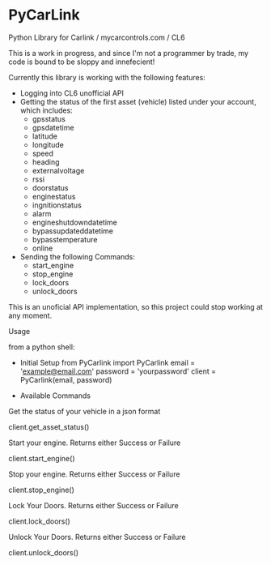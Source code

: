 # PyCarLink
Python Library for Carlink / mycarcontrols.com / CL6

This is a work in progress, and since I'm not a programmer by trade, my code is bound to be sloppy and innefecient!

Currently this library is working with the following features:

- Logging into CL6 unofficial API
- Getting the status of the first asset (vehicle) listed under your account, which includes:
    -   gpsstatus
    -   gpsdatetime
    -   latitude
    -   longitude
    -   speed
    -   heading
    -   externalvoltage
    -   rssi
    -   doorstatus
    -   enginestatus
    -   ingnitionstatus
    -   alarm
    -   engineshutdowndatetime
    -   bypassupdateddatetime
    -   bypasstemperature
    -   online
- Sending the following Commands:
    -   start_engine
    -   stop_engine
    -   lock_doors
    -   unlock_doors

This is an unoficial API implementation, so this project could stop working at any moment.

Usage

from a python shell:

- Initial Setup
from PyCarlink import PyCarlink
email = 'example@email.com'
password = 'yourpassword'
client = PyCarlink(email, password)

- Available Commands

Get the status of your vehicle in a json format

client.get_asset_status()

Start your engine. Returns either Success or Failure

client.start_engine()

Stop your engine. Returns either Success or Failure

client.stop_engine()

Lock Your Doors. Returns either Success or Failure

client.lock_doors()

Unlock Your Doors. Returns either Success or Failure

client.unlock_doors()
